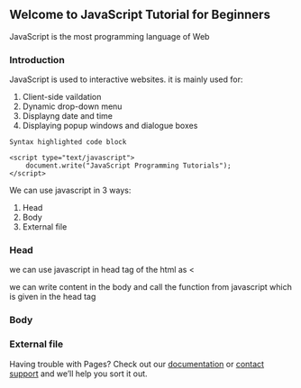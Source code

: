 ## Welcome to JavaScript Tutorial for Beginners

JavaScript is the most programming language of Web

### Introduction

JavaScript is used to interactive websites. it is mainly used for:
1. Client-side vaildation
2. Dynamic drop-down menu
3. Displayng date and time
4. Displaying popup windows	and dialogue boxes	

```Syntax	
Syntax highlighted code block

<script type="text/javascript">
	document.write("JavaScript Programming Tutorials");
</script>	
```

We can use javascript in 3 ways:
1. Head 
2. Body	
3. External file

### Head
we can use javascript in head tag of the html as 
<<!DOCTYPE html>
<html>
<head>
	<meta charset="utf-8">
	<title>example</title>
	<script type="text/javascript">
	document.write("JavaScript Programming Tutorials");
    </script>
</head>
<body>

</body>
</html>	

we can write content in the body and call the function from javascript which is given in the head tag

### Body

### External file

Having trouble with Pages? Check out our [documentation](https://docs.github.com/categories/github-pages-basics/) or [contact support](https://support.github.com/contact) and we’ll help you sort it out.
